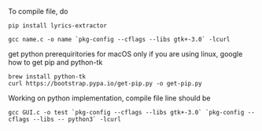 To compile file, do
```
pip install lyrics-extractor

```
```
gcc name.c -o name `pkg-config --cflags --libs gtk+-3.0` -lcurl
```

get python prerequiritories for macOS only if you are using linux, google how to get pip and python-tk

```
brew install python-tk
curl https://bootstrap.pypa.io/get-pip.py -o get-pip.py

```

Working on python implementation, compile file line should be
```
gcc GUI.c -o test `pkg-config --cflags --libs gtk+-3.0` `pkg-config --cflags --libs -- python3` -lcurl
```
